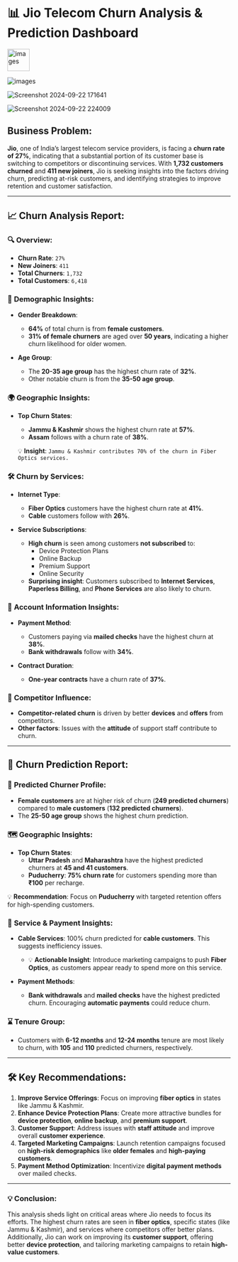 # 📊 Jio Telecom Churn Analysis & Prediction Dashboard 

<img src="https://github.com/user-attachments/assets/eef56b10-d797-4f69-adf1-5e0a94b57756" alt="images" width="50" height="auto">


![images](https://github.com/user-attachments/assets/eef56b10-d797-4f69-adf1-5e0a94b57756)


![Screenshot 2024-09-22 171641](https://github.com/user-attachments/assets/a9f41791-9ecc-4939-abac-deb8e8e7f4dd)




![Screenshot 2024-09-22 224009](https://github.com/user-attachments/assets/41829e44-c138-472b-8861-00bae0dcd81b)


## Business Problem:

**Jio**, one of India’s largest telecom service providers, is facing a **churn rate of 27%**, indicating that a substantial portion of its customer base is switching to competitors or discontinuing services. With **1,732 customers churned** and **411 new joiners**, Jio is seeking insights into the factors driving churn, predicting at-risk customers, and identifying strategies to improve retention and customer satisfaction.

---

## 📈 Churn Analysis Report:

### 🔍 **Overview:**
- **Churn Rate**: `27%`
- **New Joiners**: `411`
- **Total Churners**: `1,732`
- **Total Customers**: `6,418`

### 🎯 **Demographic Insights:**
- **Gender Breakdown**: 
  - **64%** of total churn is from **female customers**.
  - **31% of female churners** are aged over **50 years**, indicating a higher churn likelihood for older women.
  
- **Age Group**: 
  - The **20-35 age group** has the highest churn rate of **32%**.
  - Other notable churn is from the **35-50 age group**.

### 🌍 **Geographic Insights:**
- **Top Churn States**:
  - **Jammu & Kashmir** shows the highest churn rate at **57%**.
  - **Assam** follows with a churn rate of **38%**.
  
  💡 **Insight**: `Jammu & Kashmir contributes 70% of the churn in Fiber Optics services.`
  
### 🛠️ **Churn by Services**:
- **Internet Type**:
  - **Fiber Optics** customers have the highest churn rate at **41%**.
  - **Cable** customers follow with **26%**.
  
- **Service Subscriptions**:
  - **High churn** is seen among customers **not subscribed** to:
    - Device Protection Plans
    - Online Backup
    - Premium Support
    - Online Security
  - **Surprising insight**: Customers subscribed to **Internet Services**, **Paperless Billing**, and **Phone Services** are also likely to churn.

### 📑 **Account Information Insights**:
- **Payment Method**:
  - Customers paying via **mailed checks** have the highest churn at **38%**.
  - **Bank withdrawals** follow with **34%**.
  
- **Contract Duration**:
  - **One-year contracts** have a churn rate of **37%**.
  
### 🔑 **Competitor Influence**:
- **Competitor-related churn** is driven by better **devices** and **offers** from competitors.
- **Other factors**: Issues with the **attitude** of support staff contribute to churn.

---

## 🔮 Churn Prediction Report:

### 🚻 **Predicted Churner Profile**:
- **Female customers** are at higher risk of churn (**249 predicted churners**) compared to **male customers** (**132 predicted churners**).
- The **25-50 age group** shows the highest churn prediction.

### 🗺️ **Geographic Insights**:
- **Top Churn States**:
  - **Uttar Pradesh** and **Maharashtra** have the highest predicted churners at **45 and 41 customers**.
  - **Puducherry**: **75% churn rate** for customers spending more than **₹100** per recharge.

💡 **Recommendation**: Focus on **Puducherry** with targeted retention offers for high-spending customers.

### 🔧 **Service & Payment Insights**:
- **Cable Services**: 100% churn predicted for **cable customers**. This suggests inefficiency issues.
  - 💡 **Actionable Insight**: Introduce marketing campaigns to push **Fiber Optics**, as customers appear ready to spend more on this service.
  
- **Payment Methods**:
  - **Bank withdrawals** and **mailed checks** have the highest predicted churn. Encouraging **automatic payments** could reduce churn.

### ⌛ **Tenure Group**:
- Customers with **6-12 months** and **12-24 months** tenure are most likely to churn, with **105** and **110** predicted churners, respectively.

---

## 🛠️ **Key Recommendations**:
1. **Improve Service Offerings**: Focus on improving **fiber optics** in states like Jammu & Kashmir.
2. **Enhance Device Protection Plans**: Create more attractive bundles for **device protection**, **online backup**, and **premium support**.
3. **Customer Support**: Address issues with **staff attitude** and improve overall **customer experience**.
4. **Targeted Marketing Campaigns**: Launch retention campaigns focused on **high-risk demographics** like **older females** and **high-paying customers**.
5. **Payment Method Optimization**: Incentivize **digital payment methods** over mailed checks.

---

### 💡 Conclusion:

This analysis sheds light on critical areas where Jio needs to focus its efforts. The highest churn rates are seen in **fiber optics**, specific states (like Jammu & Kashmir), and services where competitors offer better plans. Additionally, Jio can work on improving its **customer support**, offering better **device protection**, and tailoring marketing campaigns to retain **high-value customers**.
